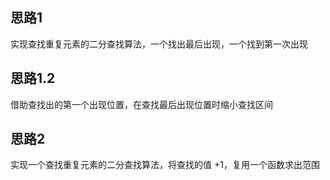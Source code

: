 ## 思路1
实现查找重复元素的二分查找算法，一个找出最后出现，一个找到第一次出现

## 思路1.2
借助查找出的第一个出现位置，在查找最后出现位置时缩小查找区间  


## 思路2
实现一个查找重复元素的二分查找算法，将查找的值 +1，复用一个函数求出范围
